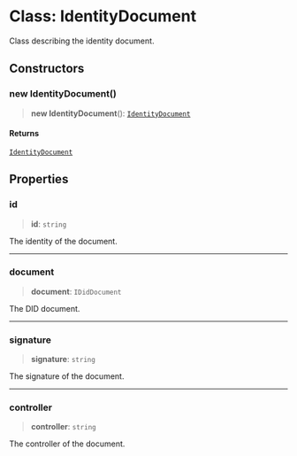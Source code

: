 # Class: IdentityDocument

Class describing the identity document.

## Constructors

### new IdentityDocument()

> **new IdentityDocument**(): [`IdentityDocument`](IdentityDocument.md)

#### Returns

[`IdentityDocument`](IdentityDocument.md)

## Properties

### id

> **id**: `string`

The identity of the document.

***

### document

> **document**: `IDidDocument`

The DID document.

***

### signature

> **signature**: `string`

The signature of the document.

***

### controller

> **controller**: `string`

The controller of the document.
